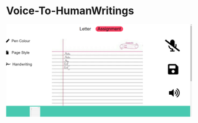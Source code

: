 # Voice-To-HumanWritings


![VoiceWritedemo](https://github.com/Anshuupadhyay/V-HW-Notes/blob/main/asset/webpage.png)